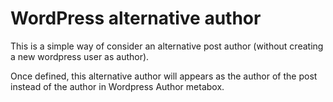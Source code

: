 # WordPress alternative author
This is a simple way of consider an alternative post author (without creating a new wordpress user as author).

Once defined, this alternative author will appears as the author of the post instead of the author in Wordpress Author metabox.
